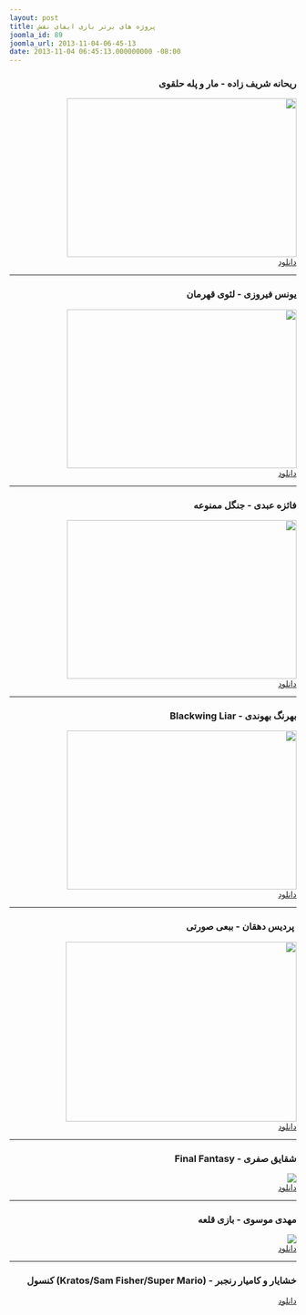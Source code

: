 ```yaml
---
layout: post
title: پروژه های برتر بازی ایفای نقش
joomla_id: 89
joomla_url: 2013-11-04-06-45-13
date: 2013-11-04 06:45:13.000000000 -08:00
---
```

<h3 dir="rtl">ریحانه شریف زاده - مار و پله حلقوی</h3>
<p dir="rtl">
	<img src="{{ site.baseurl }}/assets/images/Reyhane_Sharifzade.jpg" width="403" height="279" />
	<br><a href="http://www.mediafire.com/?cb08y8najy1946t" target="_blank">دانلود</a>
</p>
<hr />
<h3 dir="rtl">یونس فیروزی - لئوی قهرمان</h3>
<p dir="rtl">
	<img src="{{ site.baseurl }}/assets/images/Unes_Firoozi.jpg" width="403" height="279" />
	<br><a href="http://www.mediafire.com/?iew4p322ca2yu1q" target="_blank">دانلود</a>
</p>
<hr />
<h3 dir="rtl">فائزه عبدی - جنگل ممنوعه</h3>
<p dir="rtl">
	<img src="{{ site.baseurl }}/assets/images/Faeze_Abdi.jpg" width="403" height="279" />
	<br><a href="http://www.mediafire.com/?bsh332hhqg9buc9" target="_blank">دانلود</a>
</p>
<hr />
<h3 dir="rtl">بهرنگ بهوندی - Blackwing Liar</h3>
<p dir="rtl">
	<img src="{{ site.baseurl }}/assets/images/behrang behvandi.jpg" width="403" height="279" />
	<br><a href="http://www.mediafire.com/?xri00wnxmddz08s" target="_blank">دانلود</a>
</p>
<hr />
<h3 dir="rtl"> پردیس دهقان - ببعی صورتی</h3>
<p dir="rtl">
	<img src="{{ site.baseurl }}/assets/images/Pardis Dehghan.jpg" width="405" height="316" />
	<br><a href="http://www.mediafire.com/?mxakugxc63149a7" target="_blank">دانلود</a>
</p>
<hr />
<h3 dir="rtl">شقایق صفری - Final Fantasy</h3>
<p dir="rtl">
	<img src="{{ site.baseurl }}/assets/images/Shaghayegh safari.jpg" />
	<br><a href="http://www.mediafire.com/?yp96xtc51eu73hy" target="_blank">دانلود</a>
</p>
<hr />
<h3 dir="rtl">مهدی موسوی - بازی قلعه</h3>
<p dir="rtl">
	<img src="{{ site.baseurl }}/assets/images/Mahdi Moosavi.jpg" />
	<br><a href="http://www.mediafire.com/?o3q10kmtu52i63q" target="_blank">دانلود</a>
</p>
<hr />
<h3 dir="rtl">خشایار و کامیار رنجبر - (Kratos/Sam Fisher/Super Mario) کنسول</h3>
<p dir="rtl"><a href="http://www.mediafire.com/?t55nt642t854823" target="_blank">دانلود</a></p>
